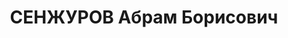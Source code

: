 ---
title: СЕНЖУРОВ Абрам Борисович
description: "народився 1892 р., у с.Макіївка Ніжинського пов. Чер-нігівської губ.\
  \ Єврей, із службовців, освіта початкова, член ВКП(б) з 1920 р. \n  Проживав у Харкові.\
  \ Експедитор Облспоживспілки. \n  За-арештований 17 вересня 1937 р. як член анти-рад.\
  \ терористичної організації правих (стат-ті 548, 5411 КК УРСР) \n  Військовою колегією\
  \ Верховного Суду СРСР 5 грудня 1937 р. (стат-ті 547, 548, 5411 КК УРСР) засуджений\
  \ до роз-стрілу з конфіскацією майна. \n  Розстріляний 6 грудня 1937 р. у Харкові.\
  \ \n  Реабілітований 13 травня 1958 р."
---